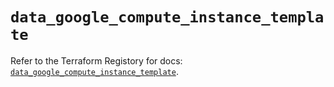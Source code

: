 # `data_google_compute_instance_template`

Refer to the Terraform Registory for docs: [`data_google_compute_instance_template`](https://registry.terraform.io/providers/hashicorp/google-beta/4.69.1/docs/data-sources/google_compute_instance_template).
